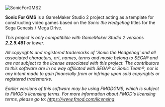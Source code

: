 ![SonicForGMS2](https://github.com/VectorSatyr/SonicGMS2/blob/master/sonicgms-full-color-transparent.png)

**Sonic For GMS** is a GameMaker Studio 2 project acting as a template for constructing video games based on the *Sonic the Hedgehog* titles for the Sega Genesis / Mega Drive.

*This project is only compatitible with GameMaker Studio 2 versions **2.2.5.481** or lower.*

*All copyrights and registered trademarks of 'Sonic the Hedgehog' and all associated characters, art, names, terms and music belong to SEGA® and are not subject to the license associated with this project. The contributors to this software are in no way affiliated with SEGA® or Sonic Team®, nor is any intent made to gain financially from or infringe upon said copyrights or registered trademarks.*

*Earlier versions of this software may be using FMODGMS, which is subject to FMOD's licensing terms. For more information about FMOD's licensing terms, please go to: https://www.fmod.com/licensing*
